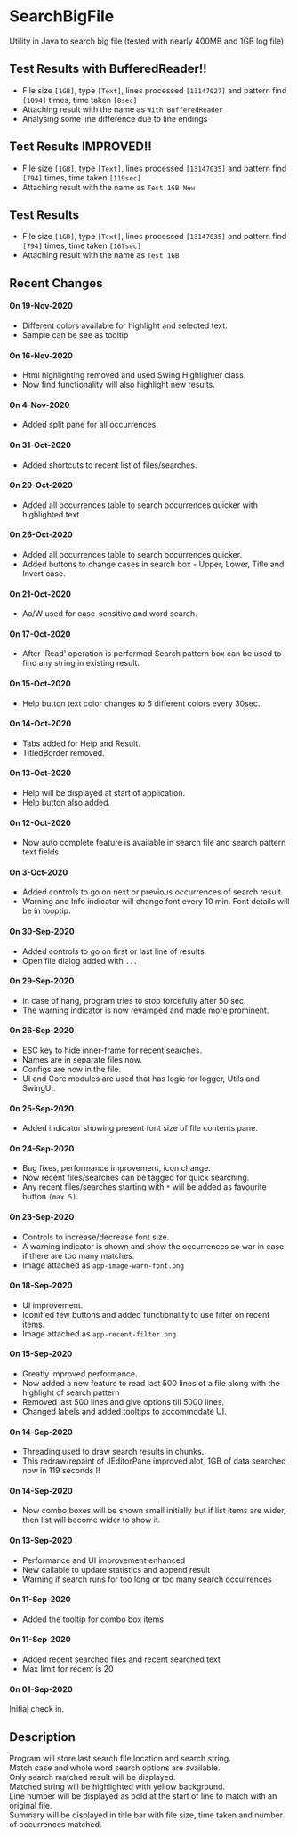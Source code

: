 # SearchBigFile
Utility in Java to search big file (tested with nearly 400MB and 1GB log file)

## Test Results with BufferedReader!!<br>
 - File size `[1GB]`, type `[Text]`, lines processed `[13147027]` and pattern find `[1094]` times, time taken `[8sec]`<br>
 - Attaching result with the name as `With BufferedReader`<br>
 - Analysing some line difference due to line endings<br>

## Test Results IMPROVED!!<br>
 - File size `[1GB]`, type `[Text]`, lines processed `[13147035]` and pattern find `[794]` times, time taken `[119sec]`<br>
 - Attaching result with the name as `Test 1GB New`<br>

## Test Results<br>
 - File size `[1GB]`, type `[Text]`, lines processed `[13147035]` and pattern find `[794]` times, time taken `[167sec]`<br>
 - Attaching result with the name as `Test 1GB`<br>

## Recent Changes<br>
#### On 19-Nov-2020
* Different colors available for highlight and selected text.
* Sample can be see as tooltip 

#### On 16-Nov-2020
* Html highlighting removed and used Swing Highlighter class. 
* Now find functionality will also highlight new results. 

#### On 4-Nov-2020
* Added split pane for all occurrences. 

#### On 31-Oct-2020
* Added shortcuts to recent list of files/searches. 

#### On 29-Oct-2020
* Added all occurrences table to search occurrences quicker with highlighted text. 

#### On 26-Oct-2020
* Added all occurrences table to search occurrences quicker. 
* Added buttons to change cases in search box - Upper, Lower, Title and Invert case. 

#### On 21-Oct-2020
* Aa/W used for case-sensitive and word search.

#### On 17-Oct-2020
* After 'Read' operation is performed Search pattern box can be used to find any string in existing result. 

#### On 15-Oct-2020
* Help button text color changes to 6 different colors every 30sec.  

#### On 14-Oct-2020
* Tabs added for Help and Result. 
* TitledBorder removed. 

#### On 13-Oct-2020
* Help will be displayed at start of application. 
* Help button also added. 

#### On 12-Oct-2020
* Now auto complete feature is available in search file and search pattern text fields. 

#### On 3-Oct-2020
* Added controls to go on next or previous occurrences of search result. 
* Warning and Info indicator will change font every 10 min.  Font details will be in tooptip. 

#### On 30-Sep-2020
* Added controls to go on first or last line of results. 
* Open file dialog added with `...` 

#### On 29-Sep-2020
* In case of hang, program tries to stop forcefully after 50 sec. 
* The warning indicator is now revamped and made more prominent. 

#### On 26-Sep-2020
* ESC key to hide inner-frame for recent searches.
* Names are in separate files now.
* Configs are now in the file.
* UI and Core modules are used that has logic for logger, Utils and SwingUI.

#### On 25-Sep-2020
* Added indicator showing present font size of file contents pane.

#### On 24-Sep-2020
* Bug fixes, performance improvement, icon change.
* Now recent files/searches can be tagged for quick searching.
* Any recent files/searches starting with `*` will be added as favourite button `(max 5)`.

#### On 23-Sep-2020
* Controls to increase/decrease font size.
* A warning indicator is shown and show the occurrences so war in case if there are too many matches.
* Image attached as `app-image-warn-font.png`  

#### On 18-Sep-2020
* UI improvement.
* Iconified few buttons and added functionality to use filter on recent items.
* Image attached as `app-recent-filter.png`  

#### On 15-Sep-2020
* Greatly improved performance.
* Now added a new feature to read last 500 lines of a file along with the highlight of search pattern  
* Removed last 500 lines and give options till 5000 lines.  
* Changed labels and added tooltips to accommodate UI.  

#### On 14-Sep-2020
* Threading used to draw search results in chunks.
* This redraw/repaint of JEditorPane improved alot, 1GB of data searched now in 119 seconds !!  

#### On 14-Sep-2020
* Now combo boxes will be shown small initially but if list items are wider, then list will become wider to show it. 

#### On 13-Sep-2020
* Performance and UI improvement enhanced
* New callable to update statistics and append result
* Warning if search runs for too long or too many search occurrences 

#### On 11-Sep-2020
* Added the tooltip for combo box items

#### On 11-Sep-2020
* Added recent searched files and recent searched text
* Max limit for recent is 20

#### On 01-Sep-2020
Initial check in.

## Description
Program will store last search file location and search string. <br>
Match case and whole word search options are available. <br>
Only search matched result will be displayed. <br>
Matched string will be highlighted with yellow background. <br>
Line number will be displayed as bold at the start of line to match with an original file. <br>
Summary will be displayed in title bar with file size, time taken and number of occurrences matched. <br>
